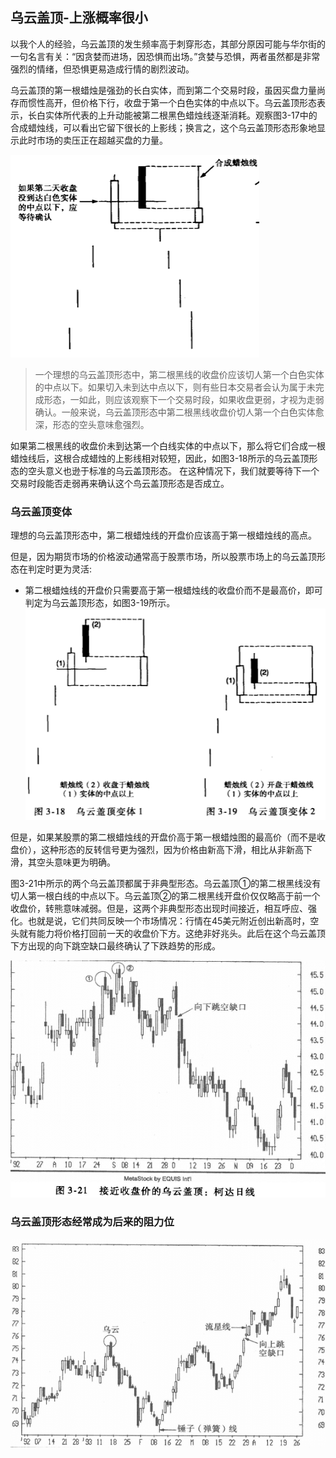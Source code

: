 ## 乌云盖顶-上涨概率很小
以我个人的经验，乌云盖顶的发生频率高于刺穿形态，其部分原因可能与华尔街的一句名言有关：“因贪婪而进场，因恐惧而出场。”贪婪与恐惧，两者虽然都是非常强烈的情绪，但恐惧更易造成行情的剧烈波动。

乌云盖顶的第一根蜡烛是强劲的长白实体，而到第二个交易时段，虽因买盘力量尚存而惯性高开，但价格下行，收盘于第一个白色实体的中点以下。乌云盖顶形态表示，长白实体所代表的上升动能被第二根黑色蜡烛线逐渐消耗。观察图3-17中的合成蜡烛线，可以看出它留下很长的上影线；换言之，这个乌云盖顶形态形象地显示此时市场的卖压正在超越买盘的力量。

![alt text](img/7-乌云盖顶.png)

>一个理想的乌云盖顶形态中，第二根黑线的收盘价应该切人第一个白色实体的中点以下。如果切入未到达中点以下，则有些日本交易者会认为属于未完成形态，一如此，则应该观察下一个交易时段，如果收盘更弱，才视为走弱确认。一般来说，乌云盖顶形态中第二根黑线收盘价切人第一个白色实体愈深，形态的空头意味愈强烈。

如果第二根黑线的收盘价未到达第一个白线实体的中点以下，那么将它们合成一根蜡烛线后，这根合成蜡烛的上影线相对较短，因此，如图3-18所示的乌云盖顶形态的空头意义也逊于标准的乌云盖顶形态。
在这种情况下，我们就要等待下一个交易时段能否走弱再来确认这个鸟云盖顶形态是否成立。

### 乌云盖顶变体
理想的乌云盖顶形态中，第二根蜡烛线的开盘价应该高于第一根蜡烛线的高点。

但是，因为期货市场的价格波动通常高于股票市场，所以股票市场上的乌云盖顶形态在判定时更为灵活:
* 第二根蜡烛线的开盘价只需要高于第一根蜡烛线的收盘价而不是最高价，即可判定为乌云盖顶形态，如图3-19所示。
![alt text](img/7-乌云盖顶2.png)

但是，如果某股票的第二根蜡烛线的开盘价高于第一根蜡烛图的最高价（而不是收盘价），这种形态的反转信号更为强烈，因为价格由新高下滑，相比从非新高下滑，其空头意味更为明确。

图3-21中所示的两个乌云盖顶都属于非典型形态。乌云盖顶①的第二根黑线没有切人第一根白线的中点以下。乌云盖顶②的第二根黑线开盘价仅仅略高于前一个收盘价，转熊意味减弱。但是，这两个非典型形态出现时间接近，相互呼应、强化。也就是说，它们共同反映一个市场情况：行情在45美元附近创出新高时，空头就有能力将价格打回前一天的收盘价下方。这绝非好兆头。此后在这个鸟云盖顶下方出现的向下跳空缺口最终确认了下跌趋势的形成。

![alt text](img/7-乌云盖顶4.png)


### 乌云盖顶形态经常成为后来的阻力位

![alt text](img/7-乌云盖顶3.png)